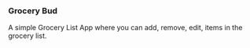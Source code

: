 ### Grocery Bud

A simple Grocery List App where you can add, remove, edit, items in the grocery list.

